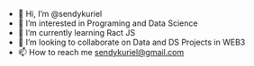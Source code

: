 - 👋 Hi, I’m @sendykuriel
- 👀 I’m interested in Programing and Data Science
- 🌱 I’m currently learning Ract JS
- 💞️ I’m looking to collaborate on Data and DS Projects in WEB3
- 📫 How to reach me sendykuriel@gmail.com

<!---
sendykuriel/sendykuriel is a ✨ special ✨ repository because its `README.md` (this file) appears on your GitHub profile.
You can click the Preview link to take a look at your changes.
--->
